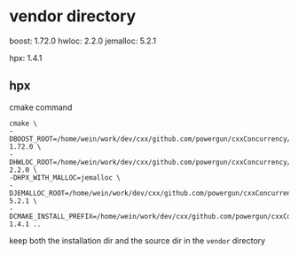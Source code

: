 # vendor directory

boost: 1.72.0
hwloc: 2.2.0
jemalloc: 5.2.1

hpx: 1.4.1

## hpx

cmake command

```shell
cmake \
-DBOOST_ROOT=/home/wein/work/dev/cxx/github.com/powergun/cxxConcurrency/vendor/boost-1.72.0 \
-DHWLOC_ROOT=/home/wein/work/dev/cxx/github.com/powergun/cxxConcurrency/vendor/hwloc-2.2.0 \
-DHPX_WITH_MALLOC=jemalloc \
-DJEMALLOC_ROOT=/home/wein/work/dev/cxx/github.com/powergun/cxxConcurrency/vendor/jemalloc-5.2.1 \
-DCMAKE_INSTALL_PREFIX=/home/wein/work/dev/cxx/github.com/powergun/cxxConcurrency/vendor/hpx-1.4.1 ..
```

keep both the installation dir and the source dir in the `vendor` directory

